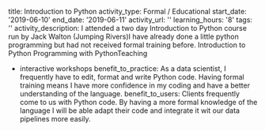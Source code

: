 title: Introduction to Python
activity_type: Formal / Educational
start_date: '2019-06-10'
end_date: '2019-06-11'
activity_url: ''
learning_hours: '8'
tags: ''
activity_description: I attended a two day Introduction to Python course run by Jack
  Walton (Jumping Rivers)I have already done a little python programming but had not
  received formal training before. Introduction to Python Programming with PythonTeaching
  + interactive workshops
benefit_to_practice: As a data scientist, I frequently have to edit, format and write
  Python code. Having formal training means I have more confidence in my coding and
  have a better understanding of the language.
benefit_to_users: Clients frequently come to us with Python code. By having a more
  formal knowledge of the language I will be able adapt their code and integrate it
  wit our data pipelines more easily.
